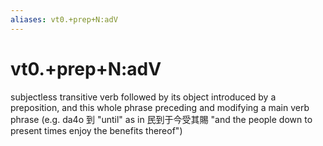 ```yaml
---
aliases: vt0.+prep+N:adV
---
```

# vt0.+prep+N:adV

subjectless transitive verb followed by its object introduced by a preposition, and this whole phrase preceding and modifying a main verb phrase (e.g. da4o 到 "until" as in 民到于今受其賜 "and the people down to present times enjoy the benefits thereof")
> 